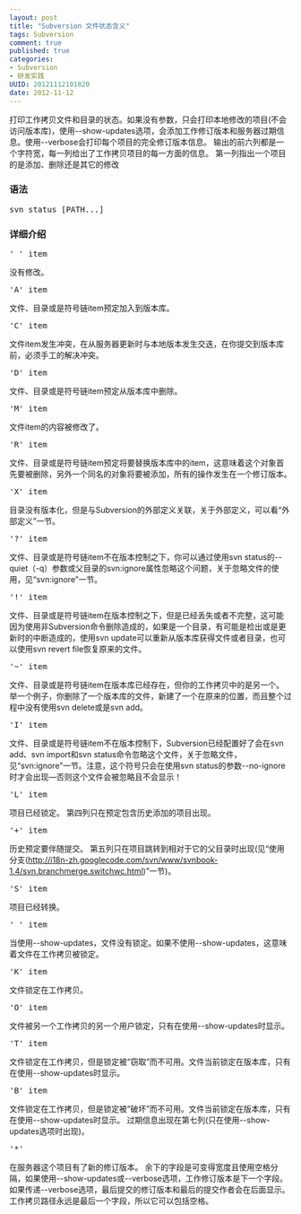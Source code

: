 ```yaml
---
layout: post
title: "Subversion 文件状态含义"
tags: Subversion
comment: true
published: true
categories:
- Subversion
- 研发实践
UUID: 20121112101820
date: 2012-11-12
---
```


打印工作拷贝文件和目录的状态。如果没有参数，只会打印本地修改的项目(不会访问版本库)，使用--show-updates选项，会添加工作修订版本和服务器过期信息。使用--verbose会打印每个项目的完全修订版本信息。
输出的前六列都是一个字符宽，每一列给出了工作拷贝项目的每一方面的信息。
第一列指出一个项目的是添加、删除还是其它的修改

### 语法
<pre>
svn status [PATH...]
</pre>

### 详细介绍
<pre>' ' item</pre>
没有修改。

<pre>'A' item</pre>
文件、目录或是符号链item预定加入到版本库。

<pre>'C' item</pre>
文件item发生冲突，在从服务器更新时与本地版本发生交迭，在你提交到版本库前，必须手工的解决冲突。

<pre>'D' item</pre>
文件、目录或是符号链item预定从版本库中删除。

<pre>'M' item</pre>
文件item的内容被修改了。

<pre>'R' item</pre>
文件、目录或是符号链item预定将要替换版本库中的item，这意味着这个对象首先要被删除，另外一个同名的对象将要被添加，所有的操作发生在一个修订版本。

<pre>'X' item</pre>
目录没有版本化，但是与Subversion的外部定义关联，关于外部定义，可以看“外部定义”一节。

<pre>'?' item</pre>
文件、目录或是符号链item不在版本控制之下，你可以通过使用svn status的--quiet（-q）参数或父目录的svn:ignore属性忽略这个问题，关于忽略文件的使用，见“svn:ignore”一节。

<pre>'!' item</pre>
文件、目录或是符号链item在版本控制之下，但是已经丢失或者不完整，这可能因为使用非Subversion命令删除造成的，如果是一个目录，有可能是检出或是更新时的中断造成的，使用svn update可以重新从版本库获得文件或者目录，也可以使用svn revert file恢复原来的文件。

<pre>'~' item</pre>
文件、目录或是符号链item在版本库已经存在，但你的工作拷贝中的是另一个。举一个例子，你删除了一个版本库的文件，新建了一个在原来的位置，而且整个过程中没有使用svn delete或是svn add。

<pre>'I' item</pre>
文件、目录或是符号链item不在版本控制下，Subversion已经配置好了会在svn add、svn import和svn status命令忽略这个文件，关于忽略文件，见“svn:ignore”一节。注意，这个符号只会在使用svn status的参数--no-ignore时才会出现—否则这个文件会被忽略且不会显示！


<pre>'L' item </pre>
项目已经锁定。
第四列只在预定包含历史添加的项目出现。

<pre>'+' item</pre>
历史预定要伴随提交。
第五列只在项目跳转到相对于它的父目录时出现(见“使用分支(http://i18n-zh.googlecode.com/svn/www/svnbook-1.4/svn.branchmerge.switchwc.html)”一节)。

  <pre>'S' item</pre>
  项目已经转换。

  <pre>' ' item </pre>
  当使用--show-updates，文件没有锁定。如果不使用--show-updates，这意味着文件在工作拷贝被锁定。

  <pre>'K' item </pre>
  文件锁定在工作拷贝。

  <pre>'O' item</pre>
  文件被另一个工作拷贝的另一个用户锁定，只有在使用--show-updates时显示。

  <pre>'T' item </pre>
  文件锁定在工作拷贝，但是锁定被“窃取”而不可用。文件当前锁定在版本库，只有在使用--show-updates时显示。

  <pre>'B' item</pre>
  文件锁定在工作拷贝，但是锁定被“破坏”而不可用。文件当前锁定在版本库，只有在使用--show-updates时显示。
  过期信息出现在第七列(只在使用--show-updates选项时出现)。

  <pre>'*' </pre>
  在服务器这个项目有了新的修订版本。
  余下的字段是可变得宽度且使用空格分隔，如果使用--show-updates或--verbose选项，工作修订版本是下一个字段。
  如果传递--verbose选项，最后提交的修订版本和最后的提交作者会在后面显示。
  工作拷贝路径永远是最后一个字段，所以它可以包括空格。


